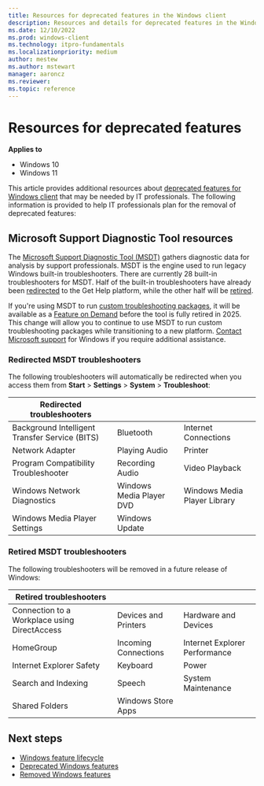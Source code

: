 ```yaml
---
title: Resources for deprecated features in the Windows client
description: Resources and details for deprecated features in the Windows Client.
ms.date: 12/10/2022
ms.prod: windows-client
ms.technology: itpro-fundamentals
ms.localizationpriority: medium
author: mestew
ms.author: mstewart
manager: aaroncz
ms.reviewer: 
ms.topic: reference
---
```


# Resources for deprecated features

**Applies to**

- Windows 10
- Windows 11

This article provides additional resources about [deprecated features for Windows client](deprecated-features.md) that may be needed by IT professionals. The following information is provided to help IT professionals plan for the removal of deprecated features:

## Microsoft Support Diagnostic Tool resources

The [Microsoft Support Diagnostic Tool (MSDT)](/windows-server/administration/windows-commands/msdt) gathers diagnostic data for analysis by support professionals. MSDT is the engine used to run legacy Windows built-in troubleshooters. There are currently 28 built-in troubleshooters for MSDT. Half of the built-in troubleshooters have already been [redirected](#redirected-msdt-troubleshooters) to the Get Help platform, while the other half will be [retired](#retired-msdt-troubleshooters).  

If you're using MSDT to run [custom troubleshooting packages](/previous-versions/windows/desktop/wintt/package-schema), it will be available as a [Feature on Demand](/windows-hardware/manufacture/desktop/features-on-demand-v2--capabilities) before the tool is fully retired in 2025. This change will allow you to continue to use MSDT to run custom troubleshooting packages while transitioning to a new platform. [Contact Microsoft support](https://support.microsoft.com/contactus) for Windows if you require additional assistance.

### Redirected MSDT troubleshooters

The following troubleshooters will automatically be redirected when you access them from **Start** > **Settings** > **System** > **Troubleshoot**:

| Redirected troubleshooters | | |
| ---|---|---|
| Background Intelligent Transfer Service (BITS) | Bluetooth | Internet Connections |
|  Network Adapter | Playing Audio |  Printer |
| Program Compatibility Troubleshooter | Recording Audio | Video Playback |
| Windows Network Diagnostics | Windows Media Player DVD | Windows Media Player Library |
| Windows Media Player Settings | Windows Update | |

### Retired MSDT troubleshooters

The following troubleshooters will be removed in a future release of Windows:

| Retired troubleshooters | | |
| ---|---|---|
| Connection to a Workplace using DirectAccess | Devices and Printers | Hardware and Devices |
|  HomeGroup | Incoming Connections |  Internet Explorer Performance |
| Internet Explorer Safety | Keyboard | Power |
| Search and Indexing | Speech | System Maintenance |
| Shared Folders | Windows Store Apps | |

## Next steps

- [Windows feature lifecycle](windows-feature-lifecycle.md)
- [Deprecated Windows features](deprecated-features.md)
- [Removed Windows features](removed-features.md)
